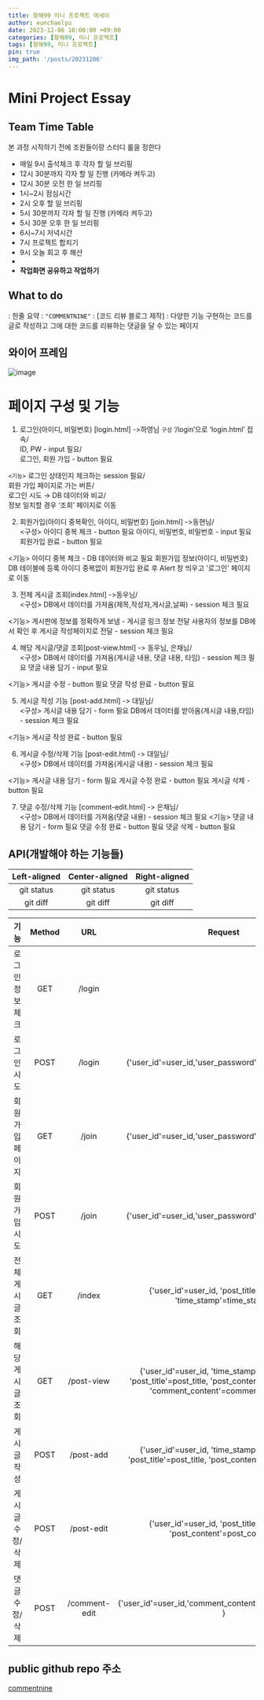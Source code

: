 ```yaml
---
title: 항해99 미니 프로젝트 에세이
author: eunchaelyu
date: 2023-12-06 10:00:00 +09:00
categories: [항해99, 미니 프로젝트]
tags: [항해99, 미니 프로젝트]
pin: true
img_path: '/posts/20231206'
---
```



# Mini Project Essay

## Team Time Table
  본 과정 시작하기 전에 조원들이랑 스터디 룰을 정한다
- 매일 9시 출석체크 후 각자 할 일 브리핑
- 12시 30분까지 각자 할 일 진행 (카메라 켜두고)
- 12시 30분 오전 한 일 브리핑
- 1시~2시 점심시간
- 2시 오후 할 일 브리핑
- 5시 30분까지 각자 할 일 진행 (카메라 켜두고)
- 5시 30분 오후 한 일 브리핑
- 6시~7시 저녁시간
- 7시 프로젝트 합치기
- 9시 오늘 회고 후 해산
- 
- **작업화면 공유하고 작업하기**


## What to do 
: 한줄 요약
: ``"COMMENTNINE"``
: [코드 리뷰 블로그 제작]
: 다양한 기능 구현하는 코드를 글로 작성하고 그에 대한 코드를 리뷰하는 댓글을 달 수 있는 페이지   

  
## 와이어 프레임
![image](https://github.com/eunchaelyu/eunchaelyu.github.io/assets/119996957/20340add-65c4-4dbd-a892-34a4c4e614cd)

# 페이지 구성 및 기능
1. 로그인(아이디, 비밀번호) [login.html] ->하영님
``구성``
‘/login’으로 ‘login.html’ 접속/  
ID, PW - input 필요/  
로그인, 회원 가입 - button 필요

``<기능>``
로그인 상태인지 체크하는 session 필요/  
회원 가입 페이지로 가는 버튼/  
로그인 시도 → DB 데이터와 비교/  
정보 일치할 경우 ‘조회’ 페이지로 이동

2. 회원가입(아이디 중복확인, 아이디, 비밀번호) [join.html] ->동현님/  
  <구성>
아이디 중복 체크 - button 필요
아이디, 비밀번호, 비밀번호 - input 필요
회원가입 완료 - button 필요

  <기능>
아이디 중복 체크 - DB 데이터와 비교 필요
회원가입 정보(아이디, 비밀번호) DB 테이블에 등록
아이디 중복없이 회원가입 완료 후 Alert 창 띄우고 '로그인' 페이지로 이동

3. 전체 게시글 조회[index.html] ->동우님/  
  <구성>
DB에서 데이터를 가져옴(제목,작성자,게시글,날짜) - session 체크 필요

  <기능>
게시판에 정보를 정확하게 보냄 - 게시글 링크 정보 전달
사용자의 정보를 DB에서 확인 후 게시글 작성페이지로 전달 - session 체크 필요

4. 해당 게시글/댓글 조회[post-view.html] -> 동우님, 은채님/  
  <구성>
DB에서 데이터를 가져옴(게시글 내용, 댓글 내용, 타임) - session 체크 필요
댓글 내용 담기 - input 필요

  <기능>
게시글 수정 - button 필요
댓글 작성 완료 - button 필요

5. 게시글 작성 기능 [post-add.html] -> 대일님/  
  <구성>
게시글 내용 담기 - form 필요
DB에서 데이터를 받아옴(게시글 내용,타임) - session 체크 필요

  <기능>
게시글 작성 완료 - button 필요

6. 게시글 수정/삭제 기능 [post-edit.html] -> 대일님/  
  <구성>
DB에서 데이터를 가져옴(게시글 내용) - session 체크 필요

  <기능>
게시글 내용 담기 - form 필요
게시글 수정 완료 - button 필요
게시글 삭제 - button 필요

7. 댓글 수정/삭제 기능 [comment-edit.html] -> 은채님/  
  <구성>
DB에서 데이터를 가져옴(댓글 내용) - session 체크 필요
  <기능>
댓글 내용 담기 - form 필요
댓글 수정 완료 - button 필요
댓글 삭제 - button 필요

## API(개발해야 하는 기능들)

| Left-aligned  | Center-aligned | Right-aligned  |
| :-----------: | :------------: | :------------: |
|   git status  |   git status   |   git status   |
|    git diff   |    git diff    |    git diff    |



| 기능 | Method | URL | Request | Response |
| :-----------: | :-----------: | :-----------: | :-----------: | :-----------: |
| 로그인 정보 체크 | GET | /login  |  |      
| 로그인 시도 | POST | /login | {'user_id'=user_id,'user_password'=user_password} | 로그인 정보 |
| 회원가입 페이지 | GET | /join | {'user_id'=user_id,'user_password'=user_password} | 로그인 정보 |
| 회원가입 시도 | POST | /join | {'user_id'=user_id,'user_password'=user_password} | 로그인 정보 |
| 전체 게시글 조회 | GET | /index | {'user_id'=user_id, 'post_title'=post_title, 'time_stamp'=time_stamp} | 로그인 정보, 게시글 제목, 타임스탬프 |
| 해당 게시글 조회 | GET | /post-view | {'user_id'=user_id, 'time_stamp'=time_stamp, 'post_title'=post_title, 'post_content'=post_content, 'comment_content'=comment_content } | 로그인 정보, 게시글 제목, 게시글 내용, 타임스탬프, 댓글 내용 |
| 게시글 작성 | POST | /post-add | {'user_id'=user_id, 'time_stamp'=time_stamp, 'post_title'=post_title, 'post_content'=post_content } | 사용자 정보, 타임스탬프, 게시글 제목, 게시글 내용 |
| 게시글 수정/삭제 | POST | /post-edit | {'user_id'=user_id, 'post_title'=post_title, 'post_content'=post_content} | 사용자 정보, 게시글 제목, 게시글 내용 |
| 댓글 수정/삭제 | POST | /comment-edit | {'user_id'=user_id,'comment_content'=comment_content } | 사용자 정보, 댓글 내용 |



## public github repo 주소
[commentnine](https://github.com/SulHyunRyung/Commnet_Nine.git)
